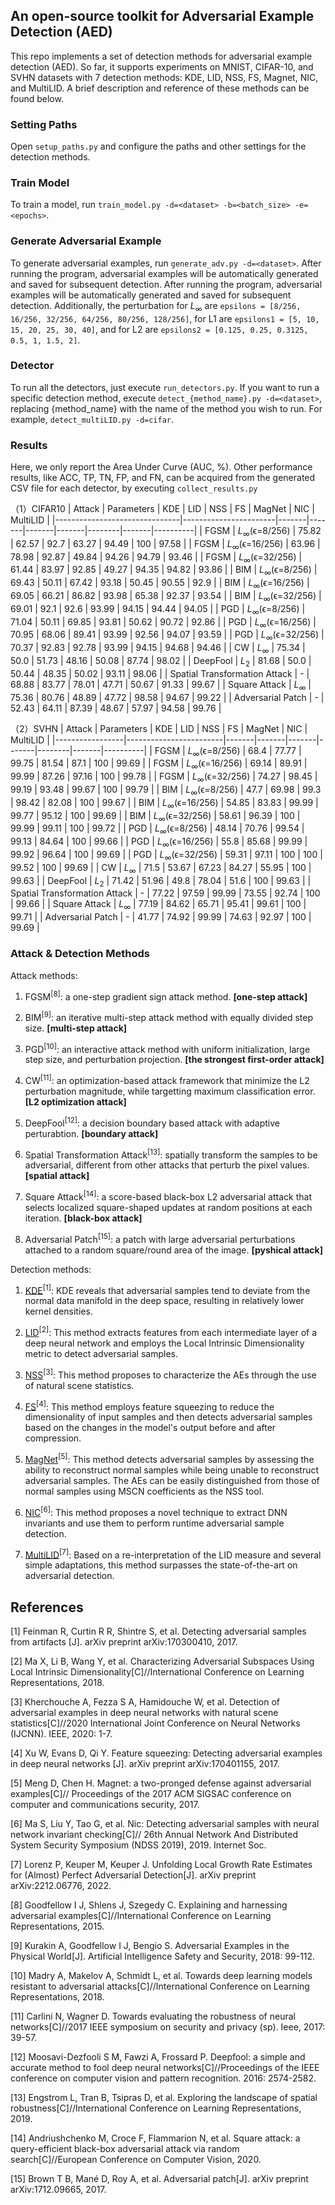 ## An open-source toolkit for Adversarial Example Detection (AED)
This repo implements a set of detection methods for adversarial example detection (AED). So far, it supports experiments on MNIST, CIFAR-10, and SVHN datasets with 7 detection methods: KDE, LID, NSS, FS, Magnet, NIC, and MultiLID. A brief description and reference of these methods can be found below. 

### Setting Paths
Open `setup_paths.py` and configure the paths and other settings for the detection methods.

### Train Model
To train a model, run `train_model.py -d=<dataset> -b=<batch_size> -e=<epochs>`.

### Generate Adversarial Example
To generate adversarial examples, run `generate_adv.py -d=<dataset>`. After running the program, adversarial examples will be automatically generated and saved for subsequent detection. After running the program, adversarial examples will be automatically generated and saved for subsequent detection. Additionally, the perturbation for $L_{\infty}$ are `epsilons = [8/256, 16/256, 32/256, 64/256, 80/256, 128/256]`, for L1 are `epsilons1 = [5, 10, 15, 20, 25, 30, 40]`, and for L2 are `epsilons2 = [0.125, 0.25, 0.3125, 0.5, 1, 1.5, 2]`.

### Detector
To run all the detectors, just execute `run_detectors.py`. If you want to run a specific detection method, execute `detect_{method_name}.py -d=<dataset>`, replacing {method_name} with the name of the method you wish to run. For example, `detect_multiLID.py -d=cifar`.

### Results
Here, we only report the Area Under Curve (AUC, %). Other performance results, like ACC, TP, TN, FP, and FN, can be acquired from the generated CSV file for each detector, by executing `collect_results.py`

（1）CIFAR10
| Attack                        | Parameters            | KDE   | LID   | NSS   | FS    | MagNet | NIC   | MultiLID |
|-------------------------------|-----------------------|-------|-------|-------|-------|--------|-------|----------|
| FGSM                          | $L_{\infty}$(ϵ=8/256)  | 75.82 | 62.57 | 92.7  | 63.27 | 94.49  | 100   | 97.58    |
| FGSM                          | $L_{\infty}$(ϵ=16/256) | 63.96 | 78.98 | 92.87 | 49.84 | 94.26  | 94.79 | 93.46    |
| FGSM                          | $L_{\infty}$(ϵ=32/256) | 61.44 | 83.97 | 92.85 | 49.27 | 94.35  | 94.82 | 93.86    |
| BIM                           | $L_{\infty}$(ϵ=8/256)  | 69.43 | 50.11 | 67.42 | 93.18 | 50.45  | 90.55 | 92.9     |
| BIM                           | $L_{\infty}$(ϵ=16/256) | 69.05 | 66.21 | 86.82 | 93.98 | 65.38  | 92.37 | 93.54    |
| BIM                           | $L_{\infty}$(ϵ=32/256) | 69.01 | 92.1  | 92.6  | 93.99 | 94.15  | 94.44 | 94.05    |
| PGD                           | $L_{\infty}$(ϵ=8/256)  | 71.04 | 50.11 | 69.85 | 93.81 | 50.62  | 90.72 | 92.86    |
| PGD                           | $L_{\infty}$(ϵ=16/256) | 70.95 | 68.06 | 89.41 | 93.99 | 92.56  | 94.07 | 93.59    |
| PGD                           | $L_{\infty}$(ϵ=32/256) | 70.37 | 92.83 | 92.78 | 93.99 | 94.15  | 94.68 | 94.46    |
| CW                            | $L_{\infty}$           | 75.34 | 50.0  | 51.73 | 48.16 | 50.08  | 87.74 | 98.02    |
| DeepFool                      | $L_2$                  | 81.68 | 50.0  | 50.44 | 48.35 | 50.02  | 93.11 | 98.06    |
| Spatial Transformation Attack | -                      | 68.88 | 83.77 | 78.01 | 47.71 | 50.67  | 91.33 | 99.67    |
| Square Attack                 | $L_{\infty}$           | 75.36 | 80.76 | 48.89 | 47.72 | 98.58  | 94.67 | 99.22    |
| Adversarial Patch             | -                      | 52.43 | 64.11 | 87.39 | 48.67 | 57.97  | 94.58 | 99.76    |

（2）SVHN
| Attack          | Parameters             | KDE   | LID   | NSS   | FS    | MagNet | NIC   | MultiLID |
|-----------------|------------------------|-------|-------|-------|-------|--------|-------|----------|
| FGSM            | $L_{\infty}$(ϵ=8/256)  | 68.4  | 77.77 | 99.75 | 81.54 | 87.1   | 100   | 99.69    |
| FGSM            | $L_{\infty}$(ϵ=16/256) | 69.14 | 89.91 | 99.99 | 87.26 | 97.16  | 100   | 99.78    |
| FGSM            | $L_{\infty}$(ϵ=32/256) | 74.27 | 98.45 | 99.19 | 93.48 | 99.67  | 100   | 99.79    |
| BIM             | $L_{\infty}$(ϵ=8/256)  | 47.7  | 69.98 | 99.3  | 98.42 | 82.08  | 100   | 99.67    |
| BIM             | $L_{\infty}$(ϵ=16/256) | 54.85 | 83.83 | 99.99 | 99.77 | 95.12  | 100   | 99.69    |
| BIM             | $L_{\infty}$(ϵ=32/256) | 58.61 | 96.39 | 100   | 99.99 | 99.11  | 100   | 99.72    |
| PGD             | $L_{\infty}$(ϵ=8/256)  | 48.14 | 70.76 | 99.54 | 99.13 | 84.64  | 100   | 99.66    |
| PGD             | $L_{\infty}$(ϵ=16/256) | 55.8  | 85.68 | 99.99 | 99.92 | 96.64  | 100   | 99.69    |
| PGD             | $L_{\infty}$(ϵ=32/256) | 59.31 | 97.11 | 100   | 100   | 99.52  | 100   | 99.69    |
| CW              | $L_{\infty}$           | 71.5  | 53.67 | 67.23 | 84.27 | 55.95  | 100   | 99.63    |
| DeepFool        | $L_2$                  | 71.42 | 51.96 | 49.8  | 78.04 | 51.6   | 100   | 99.63    |
| Spatial Transformation Attack             | -                      | 77.22 | 97.59 | 99.99 | 73.55 | 92.74  | 100   | 99.66    |
| Square Attack   | $L_{\infty}$           | 77.19 | 84.62 | 65.71 | 95.41 | 99.61  | 100   | 99.71    |
| Adversarial Patch | -                    | 41.77 | 74.92 | 99.99 | 74.63 | 92.97  | 100   | 99.69    |


### Attack & Detection Methods
Attack methods: 

1. FGSM<sup>[8]</sup>: a one-step gradient sign attack method. **[one-step attack]** 

2. BIM<sup>[9]</sup>:  an iterative multi-step attack method with equally divided step size. **[multi-step attack]**

3. PGD<sup>[10]</sup>:   an interactive attack method with uniform initialization, large step size, and perturbation projection. **[the strongest first-order attack]**

4. CW<sup>[11]</sup>: an optimization-based attack framework that minimize the L2 perturbation magnitude, while targetting maximum classification error. **[L2 optimization attack]**

5. DeepFool<sup>[12]</sup>: a decision boundary based attack with adaptive perturabtion. **[boundary attack]**

6. Spatial Transformation Attack<sup>[13]</sup>: spatially transform the samples to be adversarial, different from other attacks that perturb the pixel values. **[spatial attack]**

7. Square Attack<sup>[14]</sup>: a score-based black-box L2 adversarial attack that selects localized square-shaped updates at random positions at each iteration. **[black-box attack]**

8. Adversarial Patch<sup>[15]</sup>: a patch with large adversarial perturbations attached to a random square/round area of the image. **[pyshical attack]**

Detection methods: 

1. [KDE](https://arxiv.org/pdf/1703.00410)<sup>[1]</sup>: KDE reveals that adversarial samples tend to deviate from the normal data manifold in the deep space, resulting in relatively lower kernel densities.

2. [LID](https://arxiv.org/pdf/1801.02613)<sup>[2]</sup>: This method extracts features from each intermediate layer of a deep neural network and employs the Local Intrinsic Dimensionality metric to detect adversarial samples.

3. [NSS](https://ieeexplore.ieee.org/document/9206959)<sup>[3]</sup>: This method proposes to characterize the AEs through the use of natural scene statistics.

4. [FS](https://arxiv.org/abs/1704.01155)<sup>[4]</sup>: This method employs feature squeezing to reduce the dimensionality of input samples and then detects adversarial samples based on the changes in the model's output before and after compression.

5. [MagNet](https://arxiv.org/abs/1705.09064)<sup>[5]</sup>: This method detects adversarial samples by assessing the ability to reconstruct normal samples while being unable to reconstruct adversarial samples. The AEs can be easily distinguished from those of normal samples using MSCN coefficients as the NSS tool. 

6. [NIC](https://www.cs.purdue.edu/homes/taog/docs/NDSS19.pdf)<sup>[6]</sup>: This method proposes a novel technique to extract DNN invariants and use them to perform runtime adversarial sample detection. 

7. [MultiLID](https://arxiv.org/pdf/2212.06776)<sup>[7]</sup>: Based on a re-interpretation of the LID measure and several simple adaptations, this method surpasses the state-of-the-art on adversarial detection.

## References
[1] Feinman R, Curtin R R, Shintre S, et al. Detecting adversarial samples from artifacts [J]. arXiv preprint arXiv:170300410, 2017.

[2] Ma X, Li B, Wang Y, et al. Characterizing Adversarial Subspaces Using Local Intrinsic Dimensionality[C]//International Conference on Learning Representations, 2018.

[3] Kherchouche A, Fezza S A, Hamidouche W, et al. Detection of adversarial examples in deep neural networks with natural scene statistics[C]//2020 International Joint Conference on Neural Networks (IJCNN). IEEE, 2020: 1-7.

[4] Xu W, Evans D, Qi Y. Feature squeezing: Detecting adversarial examples in deep neural networks [J]. arXiv preprint arXiv:170401155, 2017.

[5] Meng D, Chen H. Magnet: a two-pronged defense against adversarial examples[C]// Proceedings of the 2017 ACM SIGSAC conference on computer and communications security, 2017.

[6] Ma S, Liu Y, Tao G, et al. Nic: Detecting adversarial samples with neural network invariant checking[C]// 26th Annual Network And Distributed System Security Symposium (NDSS 2019), 2019. Internet Soc.

[7] Lorenz P, Keuper M, Keuper J. Unfolding Local Growth Rate Estimates for (Almost) Perfect Adversarial Detection[J]. arXiv preprint arXiv:2212.06776, 2022.

[8] Goodfellow I J, Shlens J, Szegedy C. Explaining and harnessing adversarial examples[C]//International Conference on Learning Representations, 2015.

[9] Kurakin A, Goodfellow I J, Bengio S. Adversarial Examples in the Physical World[J]. Artificial Intelligence Safety and Security, 2018: 99-112.

[10] Madry A, Makelov A, Schmidt L, et al. Towards deep learning models resistant to adversarial attacks[C]//International Conference on Learning Representations, 2018.

[11] Carlini N, Wagner D. Towards evaluating the robustness of neural networks[C]//2017 IEEE symposium on security and privacy (sp). Ieee, 2017: 39-57.

[12] Moosavi-Dezfooli S M, Fawzi A, Frossard P. Deepfool: a simple and accurate method to fool deep neural networks[C]//Proceedings of the IEEE conference on computer vision and pattern recognition. 2016: 2574-2582.

[13] Engstrom L, Tran B, Tsipras D, et al. Exploring the landscape of spatial robustness[C]//International Conference on Learning Representations, 2019.

[14] Andriushchenko M, Croce F, Flammarion N, et al. Square attack: a query-efficient black-box adversarial attack via random search[C]//European Conference on Computer Vision, 2020.

[15] Brown T B, Mané D, Roy A, et al. Adversarial patch[J]. arXiv preprint arXiv:1712.09665, 2017.
